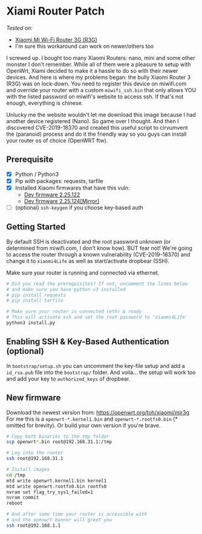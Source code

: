 # Xiami Router Patch

_Tested on:_

- [Xiaomi Mi Wi-Fi Router 3G (R3G)](https://openwrt.org/toh/xiaomi/mir3g)
- I'm sure this workaround can work on newer/others too

I screwed up. I bought too many Xiaomi Routers: nano, mini and some other monster I don't remember.
While all of them were a pleasure to setup with OpenWrt, Xiami decided to make it a hassle to do so
with their newer devices. And here is where my problems began: the bully Xiaomi Router 3 (R3G) was on
lock-down. You need to register this device on miwifi.com and override your router with a custom
`miwifi_ssh.bin` that only allows YOU with the listed password on miwifi's website to access ssh.
If that's not enough, everything is chinese.

Unlucky me the website wouldn't let me download this image because I had another device registered (Nano).
So game over I thought. And then I discovered CVE-2019-18370 and created this useful script to cirvumvent
the (paranoid) process and do it the friendly way so you guys can install your router os of choice (OpenWRT ftw).

## Prerequisite

- [x] Python / Python3
- [x] Pip with packages: requests, tarfile
- [x] Installed Xiaomi firmwares that have this vuln:
  - [Dev firmware 2.25.122](https://dereferer.me/?https%3A//cdn.cnbj1.fds.api.mi-img.com/xiaoqiang/rom/r3g/miwifi_r3g_firmware_c2175_2.25.122.bin)
  - [Dev firmware 2.25.124](https://dereferer.me/?https%3A//cdn.cnbj1.fds.api.mi-img.com/xiaoqiang/rom/r3g/miwifi_r3g_firmware_12f97_2.25.124.bin)[[Mirror]](https://app.box.com/s/btnnyg9iifo0o4i4rc36bidi3d85bez5)
- [ ] (optional) `ssh-keygen` if you choose key-based auth

## Getting Started

By default SSH is deactivated and the root password unknown (or determined from miwifi.com, I don't know how).
BUT fear not! We're going to access the router through a known vulnerability (CVE-2019-18370) and change it
to `xiaomi4Life` as well as start/activate dropbear (SSH).

Make sure your router is running and connected via ethernet.

```sh
# Did you read the prerequisites? If not, uncomment the lines below 
# and make sure you have python v3 installed
# pip install requests
# pip install tarfile

# Make sure your router is connected (eth) & ready
# This will activate ssh and set the root password to 'xiaomi4Life'
python3 install.py
```

## Enabling SSH & Key-Based Authentication (optional)

In `bootstrap/setup.sh` you can uncomment the key-file setup and add a `id_rsa.pub` file into the `bootstrap/` folder.
And voila... the setup will work too and add your key to `authorized_keys` of dropbear.

## New firmware

Download the newest version from: https://openwrt.org/toh/xiaomi/mir3g
For me this is a `openwrt-*.kernel1.bin` and `openwrt-*.rootfs0.bin` (\* omitted for brevity). Or build your own version if you're brave.

```sh
# Copy both binaries to the tmp folder
scp openwrt*.bin root@192.168.31.1:/tmp

# Log into the router
ssh root@192.168.31.1

# Install images
cd /tmp
mtd write openwrt.kernel1.bin kernel1
mtd write openwrt.rootfs0.bin rootfs0
nvram set flag_try_sys1_failed=1
nvram commit
reboot

# And after some time your router is accessible with
# and the openwrt banner will greet you
ssh root@192.168.1.1
```
